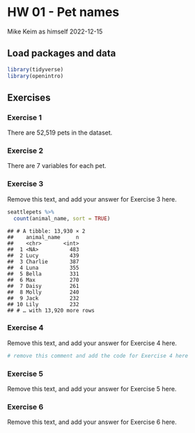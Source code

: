 HW 01 - Pet names
================
Mike Keim as himself
2022-12-15

## Load packages and data

``` r
library(tidyverse)
library(openintro)
```

## Exercises

### Exercise 1

There are 52,519 pets in the dataset.

### Exercise 2

There are 7 variables for each pet.

### Exercise 3

Remove this text, and add your answer for Exercise 3 here.

``` r
seattlepets %>%
  count(animal_name, sort = TRUE)
```

    ## # A tibble: 13,930 × 2
    ##    animal_name     n
    ##    <chr>       <int>
    ##  1 <NA>          483
    ##  2 Lucy          439
    ##  3 Charlie       387
    ##  4 Luna          355
    ##  5 Bella         331
    ##  6 Max           270
    ##  7 Daisy         261
    ##  8 Molly         240
    ##  9 Jack          232
    ## 10 Lily          232
    ## # … with 13,920 more rows

### Exercise 4

Remove this text, and add your answer for Exercise 4 here.

``` r
# remove this comment and add the code for Exercise 4 here
```

### Exercise 5

Remove this text, and add your answer for Exercise 5 here.

### Exercise 6

Remove this text, and add your answer for Exercise 6 here.
